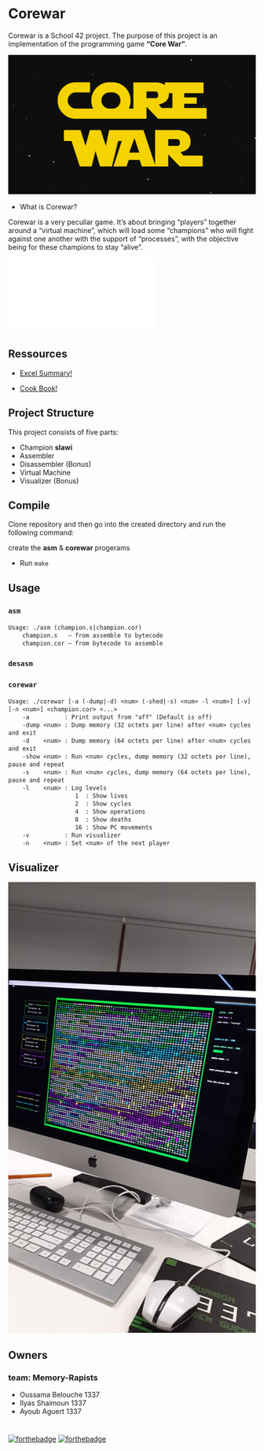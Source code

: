 # Corewar

Corewar is a School 42 project. The purpose of this project is an implementation of the programming game **“Core War”**.

![Corewar](/ressources/corewar.svg)

- What is Corewar?

Corewar is a very peculiar game. It’s about bringing “players” together around a “virtual machine”, which will load some “champions” who will fight against one another with the support of “processes”, with the objective being for these champions to stay “alive”.

![Subject](/ressources/corewar.pdf)

## Ressources

- [Excel Summary!](https://docs.google.com/spreadsheets/d/13QWDmu6EnSz9ZHSQanRRWV44hpNNjZ5Gd0eIAo8Z2i0/edit#gid=0)

- [Cook Book!](https://github.com/VBrazhnik/Corewar/wiki)

## Project Structure

This project consists of five parts:

* Champion **slawi**
* Assembler
* Disassembler (Bonus)
* Virtual Machine
* Visualizer (Bonus)

## Compile

Clone repository and then go into the created directory and run the following command:

create the **asm** & **corewar** progerams

- Run `make`

## Usage

### `asm`

```
Usage: ./asm (champion.s|champion.cor)
    champion.s   — from assemble to bytecode
    champion.cor — from bytecode to assemble
```

### `desasm`

### `corewar`

```
Usage: ./corewar [-a (-dump|-d) <num> (-shed|-s) <num> -l <num>] [-v] [-n <num>] <champion.cor> <...>
    -a          : Print output from "aff" (Default is off)
    -dump <num> : Dump memory (32 octets per line) after <num> cycles and exit
    -d    <num> : Dump memory (64 octets per line) after <num> cycles and exit
    -show <num> : Run <num> cycles, dump memory (32 octets per line), pause and repeat
    -s    <num> : Run <num> cycles, dump memory (64 octets per line), pause and repeat
    -l    <num> : Log levels
                   1  : Show lives
                   2  : Show cycles
                   4  : Show operations
                   8  : Show deaths
                   16 : Show PC movements
    -v          : Run visualizer
    -n    <num> : Set <num> of the next player
```

## Visualizer

![Visualizer](/ressources/displayer.jpg)


## Owners
### team: Memory-Rapists
- Oussama Belouche 1337
- Ilyas Shaimoun 1337
- Ayoub Aguert 1337

#
[![forthebadge](https://forthebadge.com/images/badges/made-with-c.svg)](https://forthebadge.com)
[![forthebadge](https://forthebadge.com/images/badges/oooo-kill-em.svg)](https://forthebadge.com)


